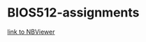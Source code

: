 # BIOS512-assignments

[link to NBViewer ](https://nbviewer.jupyter.org/github/ammasten/BIOS512-assignments/tree/master/)
